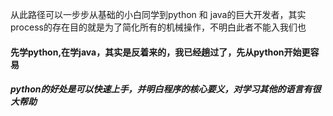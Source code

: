从此路径可以一步步从基础的小白同学到python 和 java的巨大开发者，其实process的存在目的就是为了简化所有的机械操作，不明白此者不能入我们也

#### 先学python,在学java，其实是反着来的，我已经趟过了，先从python开始更容易

##### python的好处是可以快速上手，并明白程序的核心要义，对学习其他的语言有很大帮助
